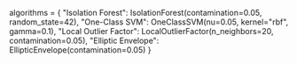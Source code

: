 algorithms = {
    "Isolation Forest": IsolationForest(contamination=0.05, random_state=42),
    "One-Class SVM": OneClassSVM(nu=0.05, kernel="rbf", gamma=0.1),
    "Local Outlier Factor": LocalOutlierFactor(n_neighbors=20, contamination=0.05),
    "Elliptic Envelope": EllipticEnvelope(contamination=0.05)
}
